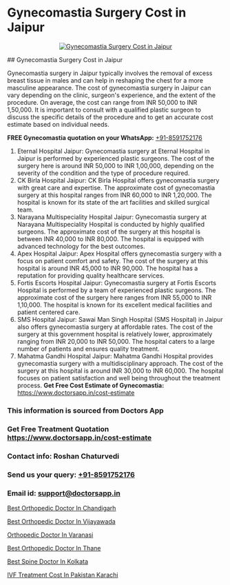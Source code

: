 # Gynecomastia Surgery Cost in Jaipur

<p align="center">
  <a href="null">
    <img src="null" alt="Gynecomastia Surgery Cost in Jaipur">
  </a>
</p>
## Gynecomastia Surgery Cost in Jaipur

Gynecomastia surgery in Jaipur typically involves the removal of excess breast tissue in males and can help in reshaping the chest for a more masculine appearance. The cost of gynecomastia surgery in Jaipur can vary depending on the clinic, surgeon's experience, and the extent of the procedure. On average, the cost can range from INR 50,000 to INR 1,50,000. It is important to consult with a qualified plastic surgeon to discuss the specific details of the procedure and to get an accurate cost estimate based on individual needs.

**FREE Gynecomastia quotation on your WhatsApp:**  [+91-8591752176](https://api.whatsapp.com/send?phone=8591752176)

1) Eternal Hospital Jaipur:  Gynecomastia surgery at Eternal Hospital in Jaipur is performed by experienced plastic surgeons. The cost of the surgery here is around INR 50,000 to INR 1,00,000, depending on the severity of the condition and the type of procedure required.
2) CK Birla Hospital Jaipur: CK Birla Hospital offers gynecomastia surgery with great care and expertise. The approximate cost of gynecomastia surgery at this hospital ranges from INR 60,000 to INR 1,20,000. The hospital is known for its state of the art facilities and skilled surgical team.
3) Narayana Multispeciality Hospital Jaipur: Gynecomastia surgery at Narayana Multispeciality Hospital is conducted by highly qualified surgeons. The approximate cost of the surgery at this hospital is between INR 40,000 to INR 80,000. The hospital is equipped with advanced technology for the best outcomes.
4) Apex Hospital Jaipur: Apex Hospital offers gynecomastia surgery with a focus on patient comfort and safety. The cost of the surgery at this hospital is around INR 45,000 to INR 90,000. The hospital has a reputation for providing quality healthcare services.
5) Fortis Escorts Hospital Jaipur: Gynecomastia surgery at Fortis Escorts Hospital is performed by a team of experienced plastic surgeons. The approximate cost of the surgery here ranges from INR 55,000 to INR 1,10,000. The hospital is known for its excellent medical facilities and patient centered care.
6) SMS Hospital Jaipur: Sawai Man Singh Hospital (SMS Hospital) in Jaipur also offers gynecomastia surgery at affordable rates. The cost of the surgery at this government hospital is relatively lower, approximately ranging from INR 20,000 to INR 50,000. The hospital caters to a large number of patients and ensures quality treatment.
7) Mahatma Gandhi Hospital Jaipur: Mahatma Gandhi Hospital provides gynecomastia surgery with a multidisciplinary approach. The cost of the surgery at this hospital is around INR 30,000 to INR 60,000. The hospital focuses on patient satisfaction and well being throughout the treatment process.
**Get Free Cost Estimate of Gynecomastia:** https://www.doctorsapp.in/cost-estimate

### This information is sourced from Doctors App 
### Get Free Treatment Quotation https://www.doctorsapp.in/cost-estimate
### Contact info: Roshan Chaturvedi 
### Send us your query: [+91-8591752176](https://api.whatsapp.com/send?phone=8591752176) 
### Email id: support@doctorsapp.in

[Best Orthopedic Doctor In Chandigarh](https://www.linkedin.com/pulse/best-orthopedic-doctor-chandigarh-doctorsapp-khulna-ptjqe?trackingId=AbMjC857zthl%2BNhxHN%2FGjA%3D%3D&lipi=urn%3Ali%3Apage%3Ad_flagship3_company_admin%3BEfzsr1%2BmQ6eR1XkJR7MU1A%3D%3D)

[Best Orthopedic Doctor In Vijayawada](https://www.linkedin.com/pulse/best-orthopedic-doctor-vijayawada-doctorsappin-ocfjc?trackingId=iMTGOvJ5%2F3111D3R3YOhrg%3D%3D&lipi=urn%3Ali%3Apage%3Ad_flagship3_company_admin%3BcTUR6naWQkWjeA%2BR15noZQ%3D%3D)

[Orthopedic Doctor In Varanasi](https://medium.com/@vimalrana22/orthopedic-doctor-in-varanasi-98b85f9a43ed)

[Best Orthopedic Doctor In Thane](https://medium.com/@manish632504/best-orthopedic-doctor-in-thane-3e593a4791f9)

[Best Spine Doctor In Kolkata](https://doctors-apps.github.io/doctorsapp/best-spine-doctor-in-kolkata)

[IVF Treatment Cost In Pakistan Karachi](https://doctors-apps.github.io/doctorsapp/ivf-treatment-cost-in-pakistan-karachi)


